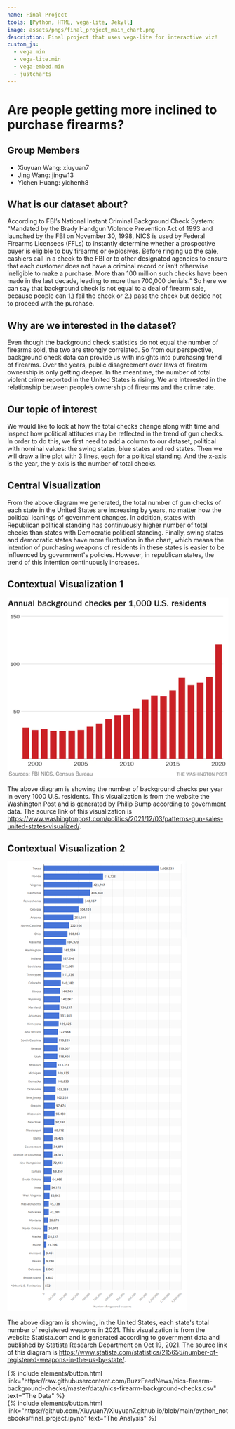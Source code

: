 ```yaml
---
name: Final Project
tools: [Python, HTML, vega-lite, Jekyll]
image: assets/pngs/final_project_main_chart.png
description: Final project that uses vega-lite for interactive viz!
custom_js:
  - vega.min
  - vega-lite.min
  - vega-embed.min
  - justcharts
---
```


# Are people getting more inclined to purchase firearms?

## Group Members
- Xiuyuan Wang: xiuyuan7
- Jing Wang: jingw13
- Yichen Huang: yichenh8


## What is our dataset about?
According to FBI’s National Instant Criminal Background Check System: “Mandated by the Brady Handgun Violence Prevention Act of 1993 and launched by the FBI on November 30, 1998, NICS is used by Federal Firearms Licensees (FFLs) to instantly determine whether a prospective buyer is eligible to buy firearms or explosives. Before ringing up the sale, cashiers call in a check to the FBI or to other designated agencies to ensure that each customer does not have a criminal record or isn’t otherwise ineligible to make a purchase. More than 100 million such checks have been made in the last decade, leading to more than 700,000 denials.”
So here we can say that background check is not equal to a deal of firearm sale, because people can 1.) fail the check or 2.) pass the check but decide not to proceed with the purchase.


## Why are we interested in the dataset?
Even though the background check statistics do not equal the number of firearms sold, the two are strongly correlated. So from our perspective, background check data can provide us with insights into purchasing trend of firearms.
Over the years, public disagreement over laws of firearm ownership is only getting deeper. In the meantime, the number of total violent crime reported in the United States is rising. We are interested in the relationship between people’s ownership of firearms and the crime rate.


## Our topic of interest
We would like to look at how the total checks change along with time and inspect how political attitudes may be reflected in the trend of gun checks. In order to do this, we first need to add a column to our dataset, political with nominal values: the swing states, blue states and red states. Then we will draw a line plot with 3 lines, each for a political standing. And the x-axis is the year, the y-axis is the number of total checks.


## Central Visualization

<vegachart schema-url="{{ site.baseurl }}/assets/json/final_project_main_chart.json" style="width: 100%"></vegachart>

From the above diagram we generated, the total number of gun checks of each state in the United States are increasing by years, no matter how the political leanings of government changes. In addition, states with Republican political standing has continuously higher number of total checks than states with Democratic political standing. Finally, swing states and democratic states have more fluctuation in the chart, which means the intention of purchasing weapons of residents in these states is easier to be influenced by government's policies. However, in republican states, the trend of this intention continuously increases.


## Contextual Visualization 1
<img src="../assets/pngs/final_project_contextual_1.png" alt="final_project_contextual_1.png">

The above diagram is showing the number of background checks per year in every 1000 U.S. residents. This visualization is from the website the Washington Post and is generated by Philip Bump according to government data. The source link of this visualization is https://www.washingtonpost.com/politics/2021/12/03/patterns-gun-sales-united-states-visualized/.


## Contextual Visualization 2
<img src="../assets/pngs/final_project_contextual_2.png" alt="final_project_contextual_2.png">

The above diagram is showing, in the United States, each state's total number of registered weapons in 2021. This visualization is from the website Statista.com and is generated according to government data and published by Statista Research Department on Oct 19, 2021. The source link of this diagram is https://www.statista.com/statistics/215655/number-of-registered-weapons-in-the-us-by-state/.


<!-- these are written in a combo of html and liquid --> 

<div class="left">
{% include elements/button.html link="https://raw.githubusercontent.com/BuzzFeedNews/nics-firearm-background-checks/master/data/nics-firearm-background-checks.csv" text="The Data" %}
</div>

<div class="right">
{% include elements/button.html link="https://github.com/Xiuyuan7/Xiuyuan7.github.io/blob/main/python_notebooks/final_project.ipynb" text="The Analysis" %}
</div>
